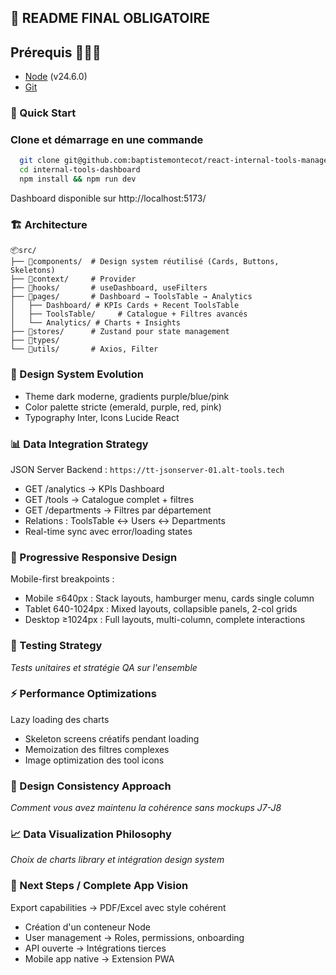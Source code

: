 ## **📖 README FINAL OBLIGATOIRE**

## Prérequis 👨🏼‍🏫

- [Node](https://nodejs.org/fr) (v24.6.0)
- [Git](https://git-scm.com/)

### **🚀 Quick Start**

### Clone et démarrage en une commande

```bash
  git clone git@github.com:baptistemontecot/react-internal-tools-management.git
  cd internal-tools-dashboard
  npm install && npm run dev
```
Dashboard disponible sur http://localhost:5173/

### **🏗️ Architecture**

```
📦src/
├── 📂components/  # Design system réutilisé (Cards, Buttons, Skeletons)
├── 📂context/     # Provider
├── 📂hooks/       # useDashboard, useFilters
├── 📂pages/       # Dashboard → ToolsTable → Analytics
│   ├── Dashboard/ # KPIs Cards + Recent ToolsTable
│   ├── ToolsTable/     # Catalogue + Filtres avancés
│   └── Analytics/ # Charts + Insights
├── 📂stores/      # Zustand pour state management
├── 📂types/
└── 📂utils/       # Axios, Filter
```

### **🎨 Design System Evolution**

- Theme dark moderne, gradients purple/blue/pink
- Color palette stricte (emerald, purple, red, pink)
- Typography Inter, Icons Lucide React

### **📊 Data Integration Strategy**

JSON Server Backend : `https://tt-jsonserver-01.alt-tools.tech`
- GET /analytics → KPIs Dashboard
- GET /tools → Catalogue complet + filtres 
- GET /departments → Filtres par département 
- Relations : ToolsTable ↔ Users ↔ Departments
- Real-time sync avec error/loading states

### **📱 Progressive Responsive Design**

Mobile-first breakpoints :
- Mobile ≤640px : Stack layouts, hamburger menu, cards single column
- Tablet 640-1024px : Mixed layouts, collapsible panels, 2-col grids
- Desktop ≥1024px : Full layouts, multi-column, complete interactions

### **🧪 Testing Strategy**

*Tests unitaires et stratégie QA sur l'ensemble*

### **⚡ Performance Optimizations**

Lazy loading des charts
- Skeleton screens créatifs pendant loading
- Memoization des filtres complexes
- Image optimization des tool icons

### **🎯 Design Consistency Approach**

*Comment vous avez maintenu la cohérence sans mockups J7-J8*

### **📈 Data Visualization Philosophy**

*Choix de charts library et intégration design system*

### **🔮 Next Steps / Complete App Vision**

Export capabilities → PDF/Excel avec style cohérent
- Création d'un conteneur Node
- User management → Roles, permissions, onboarding
- API ouverte → Intégrations tierces
- Mobile app native → Extension PWA